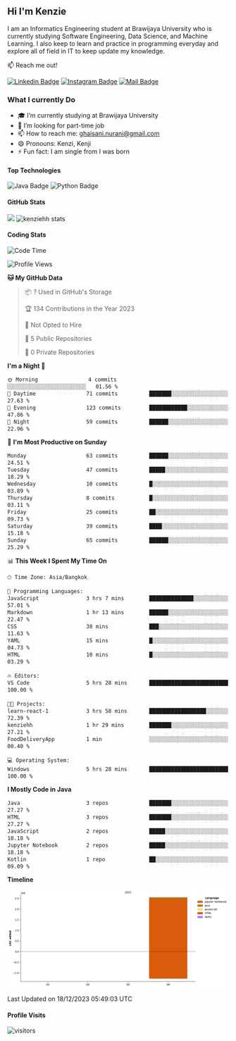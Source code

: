 ## Hi I'm Kenzie

I am an Informatics Engineering student at Brawijaya University who is currently studying Software Engineering, Data Science, and Machine Learning. I also keep to learn and practice in programming everyday and explore all of field in IT to keep update my knowledge.

:mailbox: Reach me out!

[![Linkedin Badge](https://img.shields.io/badge/-Kenzie_Taqiyassar-0e76a8?style=flat&labelColor=0e76a8&logo=linkedin&logoColor=white)](https://www.linkedin.com/in/kenzie-taqiyassar-37458b1aa/) 
[![Instagram Badge](https://img.shields.io/badge/-@__kenziehh_-e84393?style=flat&labelColor=e84393&logo=instagram&logoColor=white)](https://www.instagram.com/_kenziehh/) 
[![Mail Badge](https://img.shields.io/badge/-ghaisani.nurani-c0392b?style=flat&labelColor=c0392b&logo=gmail&logoColor=white)](mailto:ghaisani.nurani@gmail.com)

### What I currently Do

- 🎓 I’m currently studying at Brawijaya University
- 💼 I’m looking for part-time job
- 📫 How to reach me: ghaisani.nurani@gmail.com
- 😄 Pronouns: Kenzi, Kenji
- ⚡ Fun fact: I am single from I was born

#### Top Technologies
![Java Badge](https://img.shields.io/badge/Java-%23FF0000?style=for-the-badge&logo=coffee&logoColor=white&labelColor=red)
![Python Badge](https://img.shields.io/badge/Python-%230492C2?style=for-the-badge&logo=python&labelColor=black)

#### GitHub Stats
<img src="https://github-readme-stats.vercel.app/api?username=kenziehh"/>
<img src="https://github-readme-stats-xi-nine-74.vercel.app/api/top-langs/?username=kenziehh&hide_border=false&include_all_commits=true&count_private=true&layout=compact" alt="kenziehh stats"/>


#### Coding Stats
<!--START_SECTION:waka-->
![Code Time](http://img.shields.io/badge/Code%20Time-9%20hrs%2054%20mins-blue)

![Profile Views](http://img.shields.io/badge/Profile%20Views-149-blue)

**🐱 My GitHub Data** 

> 📦 ? Used in GitHub's Storage 
 > 
> 🏆 134 Contributions in the Year 2023
 > 
> 🚫 Not Opted to Hire
 > 
> 📜 5 Public Repositories 
 > 
> 🔑 0 Private Repositories 
 > 
**I'm a Night 🦉** 

```text
🌞 Morning                4 commits           ░░░░░░░░░░░░░░░░░░░░░░░░░   01.56 % 
🌆 Daytime                71 commits          ███████░░░░░░░░░░░░░░░░░░   27.63 % 
🌃 Evening                123 commits         ████████████░░░░░░░░░░░░░   47.86 % 
🌙 Night                  59 commits          ██████░░░░░░░░░░░░░░░░░░░   22.96 % 
```
📅 **I'm Most Productive on Sunday** 

```text
Monday                   63 commits          ██████░░░░░░░░░░░░░░░░░░░   24.51 % 
Tuesday                  47 commits          █████░░░░░░░░░░░░░░░░░░░░   18.29 % 
Wednesday                10 commits          █░░░░░░░░░░░░░░░░░░░░░░░░   03.89 % 
Thursday                 8 commits           █░░░░░░░░░░░░░░░░░░░░░░░░   03.11 % 
Friday                   25 commits          ██░░░░░░░░░░░░░░░░░░░░░░░   09.73 % 
Saturday                 39 commits          ████░░░░░░░░░░░░░░░░░░░░░   15.18 % 
Sunday                   65 commits          ██████░░░░░░░░░░░░░░░░░░░   25.29 % 
```


📊 **This Week I Spent My Time On** 

```text
🕑︎ Time Zone: Asia/Bangkok

💬 Programming Languages: 
JavaScript               3 hrs 7 mins        ██████████████░░░░░░░░░░░   57.01 % 
Markdown                 1 hr 13 mins        ██████░░░░░░░░░░░░░░░░░░░   22.47 % 
CSS                      38 mins             ███░░░░░░░░░░░░░░░░░░░░░░   11.63 % 
YAML                     15 mins             █░░░░░░░░░░░░░░░░░░░░░░░░   04.73 % 
HTML                     10 mins             █░░░░░░░░░░░░░░░░░░░░░░░░   03.29 % 

🔥 Editors: 
VS Code                  5 hrs 28 mins       █████████████████████████   100.00 % 

🐱‍💻 Projects: 
learn-react-1            3 hrs 58 mins       ██████████████████░░░░░░░   72.39 % 
kenziehh                 1 hr 29 mins        ███████░░░░░░░░░░░░░░░░░░   27.21 % 
FoodDeliveryApp          1 min               ░░░░░░░░░░░░░░░░░░░░░░░░░   00.40 % 

💻 Operating System: 
Windows                  5 hrs 28 mins       █████████████████████████   100.00 % 
```

**I Mostly Code in Java** 

```text
Java                     3 repos             ███████░░░░░░░░░░░░░░░░░░   27.27 % 
HTML                     3 repos             ███████░░░░░░░░░░░░░░░░░░   27.27 % 
JavaScript               2 repos             █████░░░░░░░░░░░░░░░░░░░░   18.18 % 
Jupyter Notebook         2 repos             █████░░░░░░░░░░░░░░░░░░░░   18.18 % 
Kotlin                   1 repo              ██░░░░░░░░░░░░░░░░░░░░░░░   09.09 % 
```



**Timeline**

![Lines of Code chart](https://raw.githubusercontent.com/kenziehh/kenziehh/master/assets/bar_graph.png)


 Last Updated on 18/12/2023 05:49:03 UTC
<!--END_SECTION:waka-->


#### Profile Visits

![visitors](https://visitor-badge.glitch.me/badge?page_id=kenziehh.kenziehh)





